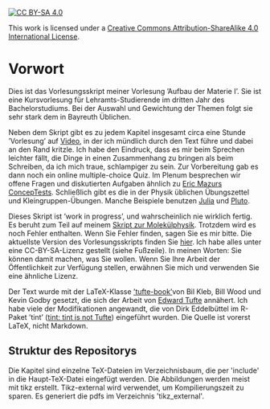 [![CC BY-SA 4.0][cc-by-sa-shield]][cc-by-sa]   

This work is licensed under a
[Creative Commons Attribution-ShareAlike 4.0 International License][cc-by-sa].

[cc-by-sa]: http://creativecommons.org/licenses/by-sa/4.0/
[cc-by-sa-image]: https://licensebuttons.net/l/by-sa/4.0/88x31.png
[cc-by-sa-shield]: https://img.shields.io/badge/License-CC%20BY--SA%204.0-lightgrey.svg

# Vorwort

Dies ist das Vorlesungsskript meiner Vorlesung ’Aufbau der Materie I’.
Sie ist eine Kursvorlesung für Lehramts-Studierende im dritten Jahr des
Bachelorstudiums. Bei der Auswahl und Gewichtung der Themen folgt sie
sehr stark dem in Bayreuth Üblichen.

Neben dem Skript gibt es zu jedem Kapitel insgesamt circa eine Stunde
’Vorlesung’ auf [Video](https://mms.uni-bayreuth.de/Panopto/Pages/Sessions/List.aspx?folderID=67075f81-052d-4361-8090-b27d00f5e207),
in der ich mündlich durch den Text führe und dabei an den Rand kritzle.
Ich habe den Eindruck, dass es mir beim Sprechen leichter fällt, die
Dinge in einen Zusammenhang zu bringen als beim Schreiben, da ich mich
traue, schlampiger zu sein. Zur Vorbereitung gab es dann noch ein online
multiple-choice Quiz. Im Plenum besprechen wir offene Fragen und
diskutierten Aufgaben ähnlich zu [Eric Mazurs ConcepTests](https://mazur.harvard.edu/research-areas/peer-instruction).
Schließlich gibt es die in der Physik üblichen Übungszettel und
Kleingruppen-Übungen. Manche Beispiele benutzen
[Julia](https://julialang.org/) und
[Pluto](https://github.com/fonsp/Pluto.jl).

Dieses Skript ist ’work in progress’, und wahrscheinlich nie wirklich
fertig. Es beruht zum Teil auf meinem [Skript zur Molekülphysik](https://github.com/Lippitz-Lab/Molekuele-und-Festkoerper).
Trotzdem wird es noch Fehler enthalten. Wenn Sie Fehler finden, sagen
Sie es mir bitte. Die aktuellste Version des Vorlesungsskripts finden
Sie [hier](https://github.com/Lippitz-Lab/EPM1). Ich habe
alles unter eine CC-BY-SA-Lizenz gestellt (siehe Fußzeile). In meinen
Worten: Sie können damit machen, was Sie wollen. Wenn Sie Ihre Arbeit
der Öffentlichkeit zur Verfügung stellen, erwähnen Sie mich und
verwenden Sie eine ähnliche Lizenz.

Der Text wurde mit der LaTeX-Klasse [’tufte-book’](https://tufte-latex.github.io/tufte-latex/)von Bil Kleb, Bill Wood
und Kevin Godby gesetzt, die sich der Arbeit von [Edward Tufte](https://www.edwardtufte.com/) annähert. Ich habe
viele der Modifikationen angewandt, die von Dirk Eddelbüttel im R-Paket
’tint’ ([tint: tint is not
Tufte](https://dirk.eddelbuettel.com/code/tint.html)) eingeführt wurden. Die Quelle ist
vorerst LaTeX, nicht Markdown.


## Struktur des Repositorys

Die Kapitel sind einzelne TeX-Dateien im Verzeichnisbaum, die per 'include' in die Haupt-TeX-Datei eingefügt werden. Die Abbildungen werden meist mit tikz erstellt. Tikz-external wird verwendet, um Kompilierungszeit zu sparen. Es generiert die pdfs im Verzeichnis 'tikz_external'. 

